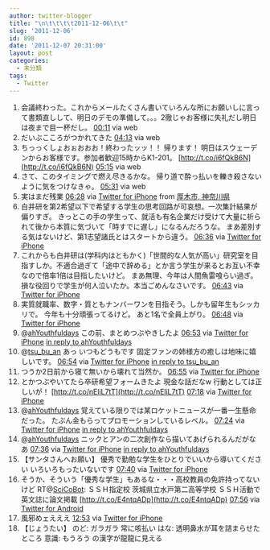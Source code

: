 ```yaml
---
author: twitter-blogger
title: "\n\t\t\t\t2011-12-06\t\t"
slug: '2011-12-06'
id: 898
date: '2011-12-07 20:31:00'
layout: post
categories:
  - 未分類
tags:
  - Twitter
---
```


<div xmlns:georss="http://www.georss.org/georss">

1.  <span><span>会議終わった。これからメールたくさん書いていろんな所にお願いしに言って書類直しして、明日のデモの準備して。。。2徹じゃお客様に失礼だし明日は夜まで目一杯だし。</span> <span>[<span>00:11</span>](http://twitter.com/o_ob/status/144011144431026176) <span>via web</span></span></span>
2.  <span><span>だいぶこころがつかれてきた</span> <span>[<span>04:13</span>](http://twitter.com/o_ob/status/144071885783703552) <span>via web</span></span></span>
3.  <span><span>ちっっくしょおぉおおお！終わったッッ！！ 帰ります！ 明日はスウェーデンからお客様です。参加者歓迎15時からK1-201。 [http://t.co/i6fQkB6N](http://t.co/i6fQkB6N)</span> <span>[<span>05:15</span>](http://twitter.com/o_ob/status/144087528285290496) <span>via web</span></span></span>
4.  <span><span>さて、このタイミングで燃え尽きるかな。 帰り道で酔っ払いを轢き殺さないように気をつけなきゃ。</span> <span>[<span>05:31</span>](http://twitter.com/o_ob/status/144091610429390849) <span>via web</span></span></span>
5.  <span><span>実はまだ残業</span> <span>[<span>06:28</span>](http://twitter.com/o_ob/status/144105919209422848) <span>via [Twitter for iPhone](http://twitter.com/#!/download/iphone)</span> from [厚木市, 神奈川県<span></span>](http://maps.google.com/maps?q=35.48679446,139.34206439)</span></span>
6.  <span><span>白井研を第2希望以下で希望する学生の思考回路が可哀想。一次集計結果が偏りすぎ。 きっとこの手の学生って、就活も有名企業だけ受けて大量に祈られて後から本質に気づいて「時すでに遅し」になるんだろうな。 まあ差別する気はないけど、第1志望諸氏とはスタートから違う。</span> <span>[<span>06:36</span>](http://twitter.com/o_ob/status/144108055032893440) <span>via [Twitter for iPhone](http://twitter.com/#!/download/iphone)</span></span></span>
7.  <span><span>これからも白井研は(学科内はともかく)「世間的な人気が高い」研究室を目指すしか。不適合過ぎて「途中で辞める」とか言う学生が来るとお互い不幸なので倍率1倍は目指したいけど。 まあ無理、今年は人間魚雷喰らい過ぎ。損な役回りで学生が何人泣いたか。本当ごめんなさいです。</span> <span>[<span>06:43</span>](http://twitter.com/o_ob/status/144109749460406275) <span>via [Twitter for iPhone](http://twitter.com/#!/download/iphone)</span></span></span>
8.  <span><span>実質就職率、数字・質ともナンバーワンを目指そう。しかも留年生もシッカリで。 今年も十分頑張ってるけど。 あと1名で全員上がり。</span> <span>[<span>06:48</span>](http://twitter.com/o_ob/status/144111087967674369) <span>via [Twitter for iPhone](http://twitter.com/#!/download/iphone)</span></span></span>
9.  <span><span>@[ahYouthfuldays](http://twitter.com/ahYouthfuldays "ahYouthfuldays") この前、まとめつぶやきしたよ</span> <span>[<span>06:53</span>](http://twitter.com/o_ob/status/144112123511967744) <span>via [Twitter for iPhone](http://twitter.com/#!/download/iphone)</span> [in reply to ahYouthfuldays](http://twitter.com/ahYouthfuldays/status/144111768686428160)</span></span>
10.  <span><span>@[tsu_bu_an](http://twitter.com/tsu_bu_an "tsu_bu_an") あっ いつもどうもです 固定ファンの姉様方の癒しは地味に嬉しいです。</span> <span>[<span>06:54</span>](http://twitter.com/o_ob/status/144112557609861120) <span>via [Twitter for iPhone](http://twitter.com/#!/download/iphone)</span> [in reply to tsu_bu_an](http://twitter.com/tsu_bu_an/status/144105535824863235)</span></span>
11.  <span><span>つうか2日前から寝て無いから壊れて当然か。</span> <span>[<span>06:55</span>](http://twitter.com/o_ob/status/144112698261651456) <span>via [Twitter for iPhone](http://twitter.com/#!/download/iphone)</span></span></span>
12.  <span><span>とかつぶやいてたら卒研希望フォームきたよ 現金な話だなw 行動としては正しいが！ [http://t.co/nEliL7tT](http://t.co/nEliL7tT)</span> <span>[<span>07:18</span>](http://twitter.com/o_ob/status/144118453828202496) <span>via [Twitter for iPhone](http://twitter.com/#!/download/iphone)</span></span></span>
13.  <span><span>@[ahYouthfuldays](http://twitter.com/ahYouthfuldays "ahYouthfuldays") 覚えている限りでは某ロケットニュースが一番一生懸命だった。 たぶん金もらってプロモーションしているレベル。</span> <span>[<span>07:24</span>](http://twitter.com/o_ob/status/144120009743020032) <span>via [Twitter for iPhone](http://twitter.com/#!/download/iphone)</span> [in reply to ahYouthfuldays](http://twitter.com/ahYouthfuldays/status/144112302730387456)</span></span>
14.  <span><span>@[ahYouthfuldays](http://twitter.com/ahYouthfuldays "ahYouthfuldays") ニックとアンの二次創作なら描いてあげられるんだがなあ</span> <span>[<span>07:36</span>](http://twitter.com/o_ob/status/144123183245701120) <span>via [Twitter for iPhone](http://twitter.com/#!/download/iphone)</span> [in reply to ahYouthfuldays](http://twitter.com/ahYouthfuldays/status/144120791494168576)</span></span>
15.  <span><span>【サンタさんへお願い】 優秀で勤勉な学生をひとりでいいから導いてください いろいろもったいないです</span> <span>[<span>07:40</span>](http://twitter.com/o_ob/status/144123955198959616) <span>via [Twitter for iPhone](http://twitter.com/#!/download/iphone)</span></span></span>
16.  <span><span>そうか、そういう「優秀な学生」もあるな・・・高校教員の免許持ってないけど RT@[SciCoBot](http://twitter.com/SciCoBot "SciCoBot"): ＳＳＨ指定校 茨城県立水戸第二高等学校 ＳＳＨ活動で英文誌に論文掲載 [http://t.co/E4ntqADp](http://t.co/E4ntqADp)</span> <span>[<span>07:56</span>](http://twitter.com/o_ob/status/144128181652295680) <span>via [Twitter for Android](http://twitter.com/download/android)</span></span></span>
17.  <span><span>風邪めェえええ</span> <span>[<span>12:53</span>](http://twitter.com/o_ob/status/144202793014669312) <span>via [Twitter for iPhone](http://twitter.com/#!/download/iphone)</span></span></span>
18.  <span><span>【じょうたい】 のど: ガラガラ 常に咳払い はな: 透明鼻水が耳を詰まらせたところ 意識: もうろう の漢字が龍龍に見える</span></span>

</div>
